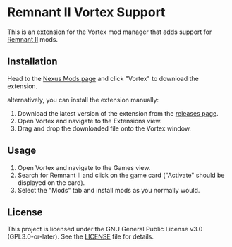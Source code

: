# Remnant II Vortex Support

This is an extension for the Vortex mod manager that adds support for [Remnant II](https://www.nexusmods.com/remnant2) mods.

## Installation

Head to the [Nexus Mods page](https://www.nexusmods.com/site/mods/645) and click "Vortex" to download the extension.

alternatively, you can install the extension manually:

1. Download the latest version of the extension from the [releases page](https://github.com/TMUniversal/remnant2-vortex-support/releases).
2. Open Vortex and navigate to the Extensions view.
3. Drag and drop the downloaded file onto the Vortex window.

## Usage

1. Open Vortex and navigate to the Games view.
2. Search for Remnant II and click on the game card ("Activate" should be displayed on the card).
3. Select the "Mods" tab and install mods as you normally would.

## License

This project is licensed under the GNU General Public License v3.0 (GPL3.0-or-later).
See the [LICENSE](LICENSE) file for details.
